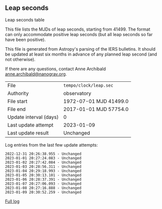 
## Leap seconds

Leap seconds table

This file lists the MJDs of leap seconds, starting from 41499.
The format can only accommodate positive leap seconds (but all
leap seconds so far have been positive).

This file is generated from Astropy's parsing of the IERS
bulletins. It should be updated at least six months in advance
of any planned leap second (and not otherwise).

If there are any questions, contact Anne Archibald
<anne.archibald@nanograv.org>.

|     |     |
|:--- |:--- |
| File | `tempo/clock/leap.sec` |
| Authority | observatory |
| File start | 1972-07-01 MJD 41499.0 |
| File end | 2017-01-01 MJD 57754.0 |
| Update interval (days) | 0 |
| Last update attempt | 2023-01-09 |
| Last update result | Unchanged |

Log entries from the last few update attempts:
```
2022-12-31 20:26:38.955 - Unchanged
2023-01-01 20:27:24.083 - Unchanged
2023-01-02 20:27:42.084 - Unchanged
2023-01-03 20:28:56.311 - Unchanged
2023-01-04 20:29:18.993 - Unchanged
2023-01-05 20:30:13.101 - Unchanged
2023-01-06 20:28:37.391 - Unchanged
2023-01-07 20:27:06.093 - Unchanged
2023-01-08 20:27:16.888 - Unchanged
2023-01-09 20:30:52.259 - Unchanged
```
[Full log](https://raw.githubusercontent.com/ipta/pulsar-clock-corrections/main/log/tempo/clock/leap.sec.log)
